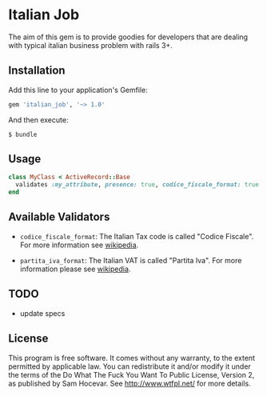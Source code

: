 # Italian Job

The aim of this gem is to provide goodies for developers that are dealing with
typical italian business problem with rails 3+.

## Installation

Add this line to your application's Gemfile:

```ruby
gem 'italian_job', '~> 1.0'
```

And then execute:

    $ bundle

## Usage

```ruby
class MyClass < ActiveRecord::Base
  validates :my_attribute, presence: true, codice_fiscale_format: true
end
```

## Available Validators

* `codice_fiscale_format`: The Italian Tax code is called "Codice Fiscale".
For more information see [wikipedia](http://en.wikipedia.org/wiki/Italian_fiscal_code_card).

* `partita_iva_format`: The Italian VAT is called "Partita Iva". For more
information please see [wikipedia](http://en.wikipedia.org/wiki/Value_added_tax_identification_number).

## TODO

* update specs

## License

This program is free software. It comes without any warranty,
to the extent permitted by applicable law. You can redistribute it and/or modify
it under the terms of the Do What The Fuck You Want To Public License, Version 2,
as published by Sam Hocevar. See http://www.wtfpl.net/ for more details.
